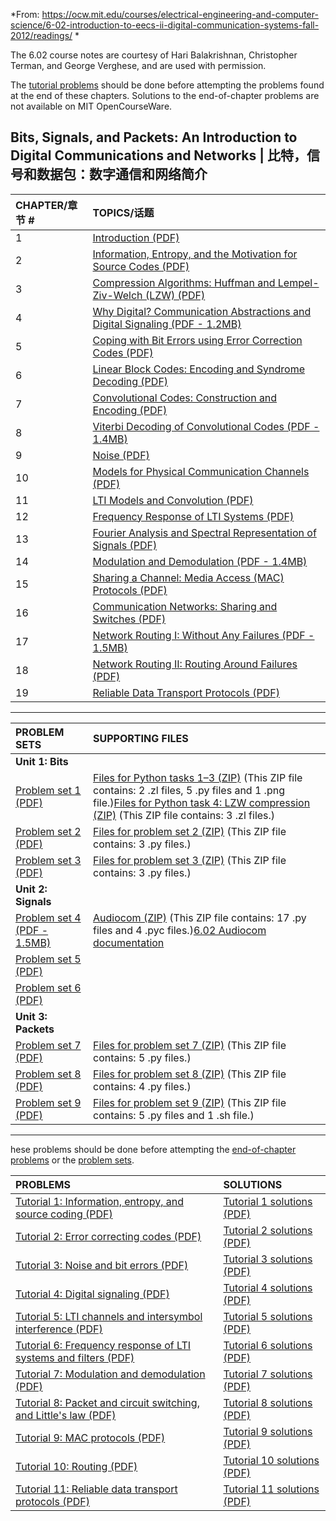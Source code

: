 *From: https://ocw.mit.edu/courses/electrical-engineering-and-computer-science/6-02-introduction-to-eecs-ii-digital-communication-systems-fall-2012/readings/ *

The 6.02 course notes are courtesy of Hari Balakrishnan, Christopher Terman, and George Verghese, and are used with permission.

The [tutorial problems](https://ocw.mit.edu/courses/electrical-engineering-and-computer-science/6-02-introduction-to-eecs-ii-digital-communication-systems-fall-2012/tutorials) should be done before attempting the problems found at the end of these chapters. Solutions to the end-of-chapter problems are not available on MIT OpenCourseWare.

## Bits, Signals, and Packets: An Introduction to Digital Communications and Networks | 比特，信号和数据包：数字通信和网络简介

| CHAPTER/章节 # | TOPICS/话题                                                       |
| :-------- | :----------------------------------------------------------- |
| 1         | [Introduction (PDF)](https://ocw.mit.edu/courses/electrical-engineering-and-computer-science/6-02-introduction-to-eecs-ii-digital-communication-systems-fall-2012/readings/MIT6_02F12_chap01.pdf) |
| 2         | [Information, Entropy, and the Motivation for Source Codes (PDF)](https://ocw.mit.edu/courses/electrical-engineering-and-computer-science/6-02-introduction-to-eecs-ii-digital-communication-systems-fall-2012/readings/MIT6_02F12_chap02.pdf) |
| 3         | [Compression Algorithms: Huffman and Lempel-Ziv-Welch (LZW) (PDF)](https://ocw.mit.edu/courses/electrical-engineering-and-computer-science/6-02-introduction-to-eecs-ii-digital-communication-systems-fall-2012/readings/MIT6_02F12_chap03.pdf) |
| 4         | [Why Digital? Communication Abstractions and Digital Signaling (PDF - 1.2MB)](https://ocw.mit.edu/courses/electrical-engineering-and-computer-science/6-02-introduction-to-eecs-ii-digital-communication-systems-fall-2012/readings/MIT6_02F12_chap04.pdf) |
| 5         | [Coping with Bit Errors using Error Correction Codes (PDF)](https://ocw.mit.edu/courses/electrical-engineering-and-computer-science/6-02-introduction-to-eecs-ii-digital-communication-systems-fall-2012/readings/MIT6_02F12_chap05.pdf) |
| 6         | [Linear Block Codes: Encoding and Syndrome Decoding (PDF)](https://ocw.mit.edu/courses/electrical-engineering-and-computer-science/6-02-introduction-to-eecs-ii-digital-communication-systems-fall-2012/readings/MIT6_02F12_chap06.pdf) |
| 7         | [Convolutional Codes: Construction and Encoding (PDF)](https://ocw.mit.edu/courses/electrical-engineering-and-computer-science/6-02-introduction-to-eecs-ii-digital-communication-systems-fall-2012/readings/MIT6_02F12_chap07.pdf) |
| 8         | [Viterbi Decoding of Convolutional Codes (PDF - 1.4MB)](https://ocw.mit.edu/courses/electrical-engineering-and-computer-science/6-02-introduction-to-eecs-ii-digital-communication-systems-fall-2012/readings/MIT6_02F12_chap08.pdf) |
| 9         | [Noise (PDF)](https://ocw.mit.edu/courses/electrical-engineering-and-computer-science/6-02-introduction-to-eecs-ii-digital-communication-systems-fall-2012/readings/MIT6_02F12_chap09.pdf) |
| 10        | [Models for Physical Communication Channels (PDF)](https://ocw.mit.edu/courses/electrical-engineering-and-computer-science/6-02-introduction-to-eecs-ii-digital-communication-systems-fall-2012/readings/MIT6_02F12_chap10.pdf) |
| 11        | [LTI Models and Convolution (PDF)](https://ocw.mit.edu/courses/electrical-engineering-and-computer-science/6-02-introduction-to-eecs-ii-digital-communication-systems-fall-2012/readings/MIT6_02F12_chap11.pdf) |
| 12        | [Frequency Response of LTI Systems (PDF)](https://ocw.mit.edu/courses/electrical-engineering-and-computer-science/6-02-introduction-to-eecs-ii-digital-communication-systems-fall-2012/readings/MIT6_02F12_chap12.pdf) |
| 13        | [Fourier Analysis and Spectral Representation of Signals (PDF)](https://ocw.mit.edu/courses/electrical-engineering-and-computer-science/6-02-introduction-to-eecs-ii-digital-communication-systems-fall-2012/readings/MIT6_02F12_chap13.pdf) |
| 14        | [Modulation and Demodulation (PDF - 1.4MB)](https://ocw.mit.edu/courses/electrical-engineering-and-computer-science/6-02-introduction-to-eecs-ii-digital-communication-systems-fall-2012/readings/MIT6_02F12_chap14.pdf) |
| 15        | [Sharing a Channel: Media Access (MAC) Protocols (PDF)](https://ocw.mit.edu/courses/electrical-engineering-and-computer-science/6-02-introduction-to-eecs-ii-digital-communication-systems-fall-2012/readings/MIT6_02F12_chap15.pdf) |
| 16        | [Communication Networks: Sharing and Switches (PDF)](https://ocw.mit.edu/courses/electrical-engineering-and-computer-science/6-02-introduction-to-eecs-ii-digital-communication-systems-fall-2012/readings/MIT6_02F12_chap16.pdf) |
| 17        | [Network Routing I: Without Any Failures (PDF - 1.5MB)](https://ocw.mit.edu/courses/electrical-engineering-and-computer-science/6-02-introduction-to-eecs-ii-digital-communication-systems-fall-2012/readings/MIT6_02F12_chap17.pdf) |
| 18        | [Network Routing II: Routing Around Failures (PDF)](https://ocw.mit.edu/courses/electrical-engineering-and-computer-science/6-02-introduction-to-eecs-ii-digital-communication-systems-fall-2012/readings/MIT6_02F12_chap18.pdf) |
| 19        | [Reliable Data Transport Protocols (PDF)](https://ocw.mit.edu/courses/electrical-engineering-and-computer-science/6-02-introduction-to-eecs-ii-digital-communication-systems-fall-2012/readings/MIT6_02F12_chap19.pdf) |

---

| PROBLEM SETS                                                 | SUPPORTING FILES                                             |
| :----------------------------------------------------------- | :----------------------------------------------------------- |
| **Unit 1: Bits**                                             |                                                              |
| [Problem set 1 (PDF)](https://ocw.mit.edu/courses/electrical-engineering-and-computer-science/6-02-introduction-to-eecs-ii-digital-communication-systems-fall-2012/assignments/MIT6_02F12_ps1.pdf) | [Files for Python tasks 1–3 (ZIP)](https://ocw.mit.edu/courses/electrical-engineering-and-computer-science/6-02-introduction-to-eecs-ii-digital-communication-systems-fall-2012/assignments/ps1.zip) (This ZIP file contains: 2 .zl files, 5 .py files and 1 .png file.)[Files for Python task 4: LZW compression (ZIP)](https://ocw.mit.edu/courses/electrical-engineering-and-computer-science/6-02-introduction-to-eecs-ii-digital-communication-systems-fall-2012/assignments/ps1_lzw.zip) (This ZIP file contains: 3 .zl files.) |
| [Problem set 2 (PDF)](https://ocw.mit.edu/courses/electrical-engineering-and-computer-science/6-02-introduction-to-eecs-ii-digital-communication-systems-fall-2012/assignments/MIT6_02F12_ps2.pdf) | [Files for problem set 2 (ZIP)](https://ocw.mit.edu/courses/electrical-engineering-and-computer-science/6-02-introduction-to-eecs-ii-digital-communication-systems-fall-2012/assignments/ps2.zip) (This ZIP file contains: 3 .py files.) |
| [Problem set 3 (PDF)](https://ocw.mit.edu/courses/electrical-engineering-and-computer-science/6-02-introduction-to-eecs-ii-digital-communication-systems-fall-2012/assignments/MIT6_02F12_ps3.pdf) | [Files for problem set 3 (ZIP)](https://ocw.mit.edu/courses/electrical-engineering-and-computer-science/6-02-introduction-to-eecs-ii-digital-communication-systems-fall-2012/assignments/ps3.zip) (This ZIP file contains: 3 .py files.) |
| **Unit 2: Signals**                                          |                                                              |
| [Problem set 4 (PDF - 1.5MB)](https://ocw.mit.edu/courses/electrical-engineering-and-computer-science/6-02-introduction-to-eecs-ii-digital-communication-systems-fall-2012/assignments/MIT6_02F12_ps4.pdf) | [Audiocom (ZIP)](https://ocw.mit.edu/courses/electrical-engineering-and-computer-science/6-02-introduction-to-eecs-ii-digital-communication-systems-fall-2012/assignments/audiocom.zip) (This ZIP file contains: 17 .py files and 4 .pyc files.)[6.02 Audiocom documentation](http://audiocom602.blogspot.com/) |
| [Problem set 5 (PDF)](https://ocw.mit.edu/courses/electrical-engineering-and-computer-science/6-02-introduction-to-eecs-ii-digital-communication-systems-fall-2012/assignments/MIT6_02F12_ps5.pdf) |                                                              |
| [Problem set 6 (PDF)](https://ocw.mit.edu/courses/electrical-engineering-and-computer-science/6-02-introduction-to-eecs-ii-digital-communication-systems-fall-2012/assignments/MIT6_02F12_ps6.pdf) |                                                              |
| **Unit 3: Packets**                                          |                                                              |
| [Problem set 7 (PDF)](https://ocw.mit.edu/courses/electrical-engineering-and-computer-science/6-02-introduction-to-eecs-ii-digital-communication-systems-fall-2012/assignments/MIT6_02F12_ps7.pdf) | [Files for problem set 7 (ZIP)](https://ocw.mit.edu/courses/electrical-engineering-and-computer-science/6-02-introduction-to-eecs-ii-digital-communication-systems-fall-2012/assignments/ps7.zip) (This ZIP file contains: 5 .py files.) |
| [Problem set 8 (PDF)](https://ocw.mit.edu/courses/electrical-engineering-and-computer-science/6-02-introduction-to-eecs-ii-digital-communication-systems-fall-2012/assignments/MIT6_02F12_ps8.pdf) | [Files for problem set 8 (ZIP)](https://ocw.mit.edu/courses/electrical-engineering-and-computer-science/6-02-introduction-to-eecs-ii-digital-communication-systems-fall-2012/assignments/ps8.zip) (This ZIP file contains: 4 .py files.) |
| [Problem set 9 (PDF)](https://ocw.mit.edu/courses/electrical-engineering-and-computer-science/6-02-introduction-to-eecs-ii-digital-communication-systems-fall-2012/assignments/MIT6_02F12_ps9.pdf) | [Files for problem set 9 (ZIP)](https://ocw.mit.edu/courses/electrical-engineering-and-computer-science/6-02-introduction-to-eecs-ii-digital-communication-systems-fall-2012/assignments/ps9.zip) (This ZIP file contains: 5 .py files and 1 .sh file.) |


---

hese problems should be done before attempting the [end-of-chapter problems](https://ocw.mit.edu/courses/electrical-engineering-and-computer-science/6-02-introduction-to-eecs-ii-digital-communication-systems-fall-2012/readings) or the [problem sets](https://ocw.mit.edu/courses/electrical-engineering-and-computer-science/6-02-introduction-to-eecs-ii-digital-communication-systems-fall-2012/assignments).

| PROBLEMS                                                     | SOLUTIONS                                                    |
| :----------------------------------------------------------- | :----------------------------------------------------------- |
| [Tutorial 1: Information, entropy, and source coding (PDF)](https://ocw.mit.edu/courses/electrical-engineering-and-computer-science/6-02-introduction-to-eecs-ii-digital-communication-systems-fall-2012/tutorials/MIT6_02F12_tutor01.pdf) | [Tutorial 1 solutions (PDF)](https://ocw.mit.edu/courses/electrical-engineering-and-computer-science/6-02-introduction-to-eecs-ii-digital-communication-systems-fall-2012/tutorials/MIT6_02F12_tutor01_sol.pdf) |
| [Tutorial 2: Error correcting codes (PDF)](https://ocw.mit.edu/courses/electrical-engineering-and-computer-science/6-02-introduction-to-eecs-ii-digital-communication-systems-fall-2012/tutorials/MIT6_02F12_tutor02.pdf) | [Tutorial 2 solutions (PDF)](https://ocw.mit.edu/courses/electrical-engineering-and-computer-science/6-02-introduction-to-eecs-ii-digital-communication-systems-fall-2012/tutorials/MIT6_02F12_tutor02_sol.pdf) |
| [Tutorial 3: Noise and bit errors (PDF)](https://ocw.mit.edu/courses/electrical-engineering-and-computer-science/6-02-introduction-to-eecs-ii-digital-communication-systems-fall-2012/tutorials/MIT6_02F12_tutor03.pdf) | [Tutorial 3 solutions (PDF)](https://ocw.mit.edu/courses/electrical-engineering-and-computer-science/6-02-introduction-to-eecs-ii-digital-communication-systems-fall-2012/tutorials/MIT6_02F12_tutor03_sol.pdf) |
| [Tutorial 4: Digital signaling (PDF)](https://ocw.mit.edu/courses/electrical-engineering-and-computer-science/6-02-introduction-to-eecs-ii-digital-communication-systems-fall-2012/tutorials/MIT6_02F12_tutor04.pdf) | [Tutorial 4 solutions (PDF)](https://ocw.mit.edu/courses/electrical-engineering-and-computer-science/6-02-introduction-to-eecs-ii-digital-communication-systems-fall-2012/tutorials/MIT6_02F12_tutor04_sol.pdf) |
| [Tutorial 5: LTI channels and intersymbol interference (PDF)](https://ocw.mit.edu/courses/electrical-engineering-and-computer-science/6-02-introduction-to-eecs-ii-digital-communication-systems-fall-2012/tutorials/MIT6_02F12_tutor05.pdf) | [Tutorial 5 solutions (PDF)](https://ocw.mit.edu/courses/electrical-engineering-and-computer-science/6-02-introduction-to-eecs-ii-digital-communication-systems-fall-2012/tutorials/MIT6_02F12_tutor05_sol.pdf) |
| [Tutorial 6: Frequency response of LTI systems and filters (PDF)](https://ocw.mit.edu/courses/electrical-engineering-and-computer-science/6-02-introduction-to-eecs-ii-digital-communication-systems-fall-2012/tutorials/MIT6_02F12_tutor06.pdf) | [Tutorial 6 solutions (PDF)](https://ocw.mit.edu/courses/electrical-engineering-and-computer-science/6-02-introduction-to-eecs-ii-digital-communication-systems-fall-2012/tutorials/MIT6_02F12_tutor06_sol.pdf) |
| [Tutorial 7: Modulation and demodulation (PDF)](https://ocw.mit.edu/courses/electrical-engineering-and-computer-science/6-02-introduction-to-eecs-ii-digital-communication-systems-fall-2012/tutorials/MIT6_02F12_tutor07.pdf) | [Tutorial 7 solutions (PDF)](https://ocw.mit.edu/courses/electrical-engineering-and-computer-science/6-02-introduction-to-eecs-ii-digital-communication-systems-fall-2012/tutorials/MIT6_02F12_tutor07_sol.pdf) |
| [Tutorial 8: Packet and circuit switching, and Little's law (PDF)](https://ocw.mit.edu/courses/electrical-engineering-and-computer-science/6-02-introduction-to-eecs-ii-digital-communication-systems-fall-2012/tutorials/MIT6_02F12_tutor08.pdf) | [Tutorial 8 solutions (PDF)](https://ocw.mit.edu/courses/electrical-engineering-and-computer-science/6-02-introduction-to-eecs-ii-digital-communication-systems-fall-2012/tutorials/MIT6_02F12_tutor08_sol.pdf) |
| [Tutorial 9: MAC protocols (PDF)](https://ocw.mit.edu/courses/electrical-engineering-and-computer-science/6-02-introduction-to-eecs-ii-digital-communication-systems-fall-2012/tutorials/MIT6_02F12_tutor09.pdf) | [Tutorial 9 solutions (PDF)](https://ocw.mit.edu/courses/electrical-engineering-and-computer-science/6-02-introduction-to-eecs-ii-digital-communication-systems-fall-2012/tutorials/MIT6_02F12_tutor09_sol.pdf) |
| [Tutorial 10: Routing (PDF)](https://ocw.mit.edu/courses/electrical-engineering-and-computer-science/6-02-introduction-to-eecs-ii-digital-communication-systems-fall-2012/tutorials/MIT6_02F12_tutor10.pdf) | [Tutorial 10 solutions (PDF)](https://ocw.mit.edu/courses/electrical-engineering-and-computer-science/6-02-introduction-to-eecs-ii-digital-communication-systems-fall-2012/tutorials/MIT6_02F12_tutor10_sol.pdf) |
| [Tutorial 11: Reliable data transport protocols (PDF)](https://ocw.mit.edu/courses/electrical-engineering-and-computer-science/6-02-introduction-to-eecs-ii-digital-communication-systems-fall-2012/tutorials/MIT6_02F12_tutor11.pdf) | [Tutorial 11 solutions (PDF)](https://ocw.mit.edu/courses/electrical-engineering-and-computer-science/6-02-introduction-to-eecs-ii-digital-communication-systems-fall-2012/tutorials/MIT6_02F12_tutor11_sol.pdf) |